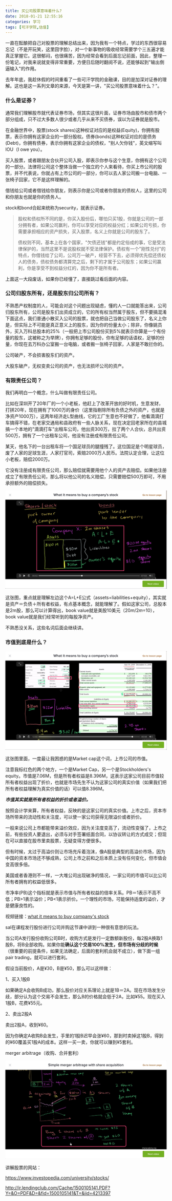 ```yaml
---
title: 买公司股票意味着什么?
date: 2018-01-21 12:55:16
categories: 学习
tags: [可汗学院,估值]
---
```


一直在酝酿把自己对股票的理解总结出来，因为我有一个特点，学过的东西很容易忘记（不是开玩笑，这里囧字脸），对一个新事物的吸收经常需要学个三五遍才能真正掌握它。这很郁闷，也很痛苦，因为经常会看到后面忘记前面，因此，整理一份笔记，对我来说就变得非常重要，方便日后随时翻阅不说，还能够起到"输出倒逼输入"的作用。

去年年底，我趁休假的时间重看了一些可汗学院的金融课，目的是加深对证券的理解。这也是这一系列文章的来源，今天是第一讲，"买公司股票意味着什么？"。

### 什么是证券？

通常我们理解股市就代表证券市场，但其实这很片面，证券市场由股市和债市两个部分组成，只不过大多数人很少或者几乎从来不买债券，误以为证券就是股市。

在金融世界中，股票(stock shares)这种权证对应的是权益(Equity)，你拥有股票，表示你拥有这家企业的一部分股权。债券(bonds)这种权证对应的是债务(Debt)，你拥有债券，表示你拥有这家企业的债权，"别人欠你钱"，英文缩写叫IOU（I owe you）。

买入股票，或者跟朋友合伙开公司入股，即表示你参与这个生意，你拥有这个公司的一部分。法律将公司这个整体当做一个独立的个人来看待，你买上市公司的股票，并不代表说，你就占有上市公司的一部分，你可以去人家公司搬一台电脑、一张椅子回家，它不是这样理解的。



借钱给公司或者借钱给你朋友，则表示你是公司或者你朋友的债权人，这里的公司和你朋友也就是你的债务人。

stock和bond合起来统称为security，就表示证券。

> 股权和债权所不同的是，你买入股份后，哪怕只买1股，你就是公司的一部分拥有者，如果公司赢利，你可以享受对应的权益分红；如果公司亏损，你需要承担相应的资产损失，买入股票，名义上你就是公司的股东了。
>
> 债权则不同，基本上在各个国家，"欠债还钱"都是约定俗成的事，它是受法律保护的，当然这里不是说股权就不受法律保护。债权有一个"刚性兑付"的特点，你借钱给了公司，公司万一破产，经营不下去，必须得优先偿还债权人的债务，债权债务都清算完之后，剩下的才属于公司股东；如果公司赢利，你是享受不到权益分红的，因为你不是所有者。

上面这一大段废话，如果你已经懂了，直接跳过看后面的内容。

### 公司归股东所有，还是股东归公司所有？

不熟悉产权制度的人，可能会对这个问题出现疑虑，懂的人一口就能答出来，公司归股东所有，公司是股东们出资成立的，它的所有权当然属于股东，但不要搞混淆下面这点，我们普通小散买入公司的股票，就也把自己当做公司股东了，名义上你是，但实际上不可能是真正意义上的股东，因为你的份量太小；除非，你像姚员外，买入万科总股本的25%（一般把上市公司股份买到5%就表示你算是一个有份量的股东，这被称之为举牌），你拥有足够的股份，你有足够的话语权，足够的份量，你现在去万科办公室搬一台电脑，或者搬一张椅子回家，人家是不敢拦你的。

公司破产，不会损害股东们的资产。

大股东破产，无权变卖公司的资产，也无法损坏公司的资产。

### 有限责任公司？

我们再明白一个概念，什么叫做有限责任公司。

比如在深圳开了20年厂的一个小老板，他赶上了改革开放的好时机，生意发财，打拼20年，现在拥有了1000万的身价（这里指剔除所有负债之外的资产，也就是净资产1000万），这两年经济走L型曲线，它的工厂生意也不好做了，他看滴滴打车搞得不错，在老家交通局和县政府有一些人脉关系，现在决定回老家所在的县城搞一个本地的"滴滴打车"出租车公司，他出资300万，拉了两个人合伙，总共出资500万，拥有了一个出租车公司，他没有注册成有限责任公司。

某天，他名下的一台出租车将一个国足球员的腿撞残了。这位国足是个明星球员，废了人家的足球生涯，人家打官司，索赔2000万人民币。法院认定合理，让这位小老板，赔偿2000万。

它没有注册成有限责任公司，那么赔偿就需要用他个人的资产去赔偿。如果他注册成立了有限责任公司，那么将以他公司的名义赔偿，只需要赔偿500万即可，不用承担额外的赔偿损失。

![a=l+e](khanacademy-bonds-and-stocks/khanacademy-stocks-and-bonds.jpg)

这张图，重点就是理解左边这个A=L+E公式（assets=liabilities+equity），其实就是资产＝负债＋所有者权益，有点基本概念，就能理解了。假如这家公司，总股本是2m股，那么可以计算得出，book value就是美股10美元（$20m/2m=$10），book value就是我们经常听到的每股净资产。

不熟悉没关系，这些名词后面会继续讲。

### 市值到底是什么？

![market cap](khanacademy-bonds-and-stocks/khanacademy-mkcap.jpg)

这张图里面，一度最让我困惑的是Market cap这个词，上市公司的市值。

注意我标红色的两个地方，一个是Market Cap，另一个是Stockholders's equity。市值是7.06M，但是所有者权益是8.396M，这表示这家公司目前市值较所有者权益出现了折价，也就是市场先生不认为这家公司的真实价值（如果我们把所有者权益理解为真实价值的话）可以值8.396M。

***市值其实就是所有者权益的折价或者溢价。***

按照会计学来算，所有者权益，反映的是这家公司的真实价值。上市之后，资本市场所带来的流动性和关注度，可以使一家公司获得无限溢价或者折价。

一般来说公司上市都能带来溢价效应，因为关注度变高了，流动性变强了，上市之前，有些投资人要退出，必须与对手签署纸面合同，以协议转让的方式成交；但现在可以直接在股市里卖股票，无疑变得方便很多。

但有时候，太过于高溢价则让市场充斥着泡沫，像A股是典型的高溢价市场，因为中国的资本市场还不够成熟，公司上市之前和之后本质上没有任何变化，但市值会变高很多倍。

美国或者香港则不一样，一大堆公司出现破净的情况，一家公司的市值可以比公司所有者拥有的权益低很多。

市净率(PB)这个指标就是表示市值与所有者权益的倍率关系。PB＝1表示不高不低；PB>1表示溢价；PB<1表示折价。一个理性的市场，可能保持适度的溢价，才是健康良性的。

视频链接：[what it means to buy company's stock](https://www.khanacademy.org/economics-finance-domain/core-finance/stock-and-bonds/modal/v/what-it-means-to-buy-a-company-s-stock)





sal在课程发行股份进行公司并购这节课中讲到一种很有意思的玩法。



当公司A发行股份收购公司B时，收购方式是发行一定数额新股份，每2股A换取1股B，将B全部收购。如果你能**确认这个交易100%发生，但市场有分歧的时候**（很重要的前提条件，如果无法确定，后面的套利机会就不成立），做下面一组pair trading，就可以进行套利。

假设当前股价，A是¥30，B是¥50，那么可以这样做：

1、买入1股B

如果确定A会收购B成功，那么股价对应关系理论上就是1B＝2A。现在市场发生分歧，部分认为这个交易不会发生，那么B的价格就会低于2A，比如¥55。现在买入1股B，花费¥55元。

2、卖出2股A

卖出2股A，收到¥60。

因为你确定A收购B会发生，手里的1股B迟早会涨¥60，那到时卖掉这1股B，得到的¥60覆盖买1股A的成本。这样一买一卖，你就可以赚到¥5套利。

merger arbitrage（收购、合并套利）



![](khanacademy-price-and-market-cap/merger-arbitrage.jpg)

讲解股票的网站：

https://www.investopedia.com/university/stocks/



http://ir.lendingclub.com/Cache/1500105141.PDF?Y=&O=PDF&D=&fid=1500105141&T=&iid=4213397